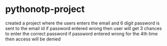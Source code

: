 # pythonotp-project
created a project where the users enters the email and 6 digit password is sent to the email id if password entered wrong then user will get 3 chances to enter the correct password  if password entered wrong for the 4th time then access will be denied
